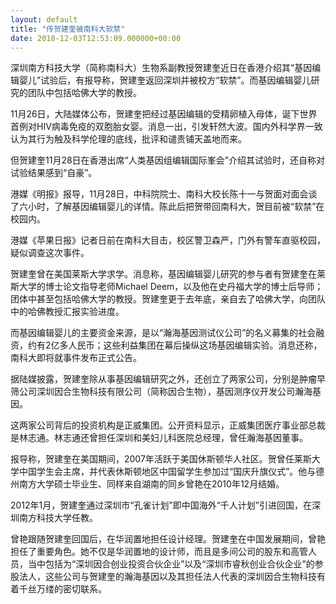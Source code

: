 ```yaml
---
layout: default
title: "传贺建奎被南科大软禁"
date: 2018-12-03T12:53:09.000000+00:00
---
```


深圳南方科技大学（简称南科大）生物系副教授贺建奎近日在香港介绍其“基因编辑婴儿”试验后，有报导称，贺建奎返回深圳并被校方“软禁”。而基因编辑婴儿研究的团队中包括哈佛大学的教授。

11月26日，大陆媒体公布，贺建奎把经过基因编辑的受精卵植入母体，诞下世界首例对HIV病毒免疫的双胞胎女婴。消息一出，引发轩然大波。国内外科学界一致认为其行为触及科学伦理的底线，批评和谴责铺天盖地而来。

但贺建奎11月28日在香港出席“人类基因组编辑国际峯会”介绍其试验时，还自称对试验结果感到“自豪”。

港媒《明报》报导，11月28日，中科院院士、南科大校长陈十一与贺面对面会谈了六小时，了解基因编辑婴儿的详情。陈此后把贺带回南科大，贺目前被“软禁”在校园内。

港媒《苹果日报》记者日前在南科大目击，校区警卫森严，门外有警车直驱校园，疑似调查这次事件。

贺建奎曾在美国莱斯大学求学。消息称，基因编辑婴儿研究的参与者有贺建奎在莱斯大学的博士论文指导老师Michael Deem，以及他在史丹福大学的博士后导师；团体中甚至包括哈佛大学的教授。贺建奎更于去年底，亲自去了哈佛大学，向团队中的哈佛教授汇报实验进度。

而基因编辑婴儿的主要资金来源，是以“瀚海基因测试仪公司”的名义募集的社会融资，约有2亿多人民币；这些利益集团在幕后操纵这场基因编辑实验。消息还称，南科大即将就事件发布正式公告。

据陆媒披露，贺建奎除从事基因编辑研究之外，还创立了两家公司，分别是肿瘤早筛公司深圳因合生物科技有限公司（简称因合生物），基因测序仪开发公司瀚海基因。

这两家公司背后的投资机构是正威集团。公开资料显示，正威集团医疗事业部总裁是林志通。林志通还曾担任深圳和美妇儿科医院总经理，曾任瀚海基因董事。

报导称，贺建奎在美国期间，2007年活跃于美国休斯顿华人社区。贺曾任莱斯大学中国学生会主席，并代表休斯顿地区中国留学生参加过“国庆升旗仪式”。他与德州南方大学硕士毕业生、同样来自湖南的同乡曾艳在2010年12月结婚。

2012年1月，贺建奎通过深圳市“孔雀计划”即中国海外“千人计划”引进回国，在深圳南方科技大学任教。

曾艳跟随贺建奎回国后，在华润置地担任设计经理。贺建奎在中国发展期间，曾艳担任了重要角色。她不仅是华润置地的设计师，而且是多间公司的股东和高管人员，当中包括为“深圳因合创业投资合伙企业”以及“深圳市睿秋创业合伙企业”的参股法人，这些公司与贺建奎的瀚海基因以及其担任法人代表的深圳因合生物科技有着千丝万缕的密切联系。

